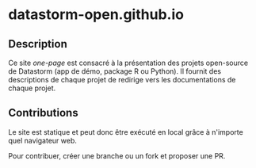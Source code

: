# datastorm-open.github.io

## Description

Ce site _one-page_ est consacré à la présentation des projets open-source de Datastorm (app de démo, package R ou Python). Il fournit des descriptions de chaque projet de redirige vers les documentations de chaque projet.

## Contributions

Le site est statique et peut donc être exécuté en local grâce à n'importe quel navigateur web.

Pour contribuer, créer une branche ou un fork et proposer une PR.

